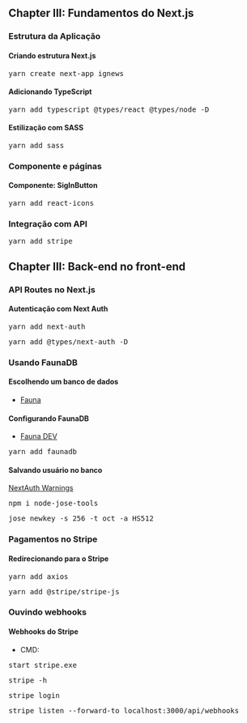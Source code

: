 ## Chapter III: Fundamentos do Next.js

### Estrutura da Aplicação

#### Criando estrutura Next.js
<pre>yarn create next-app ignews</pre>

#### Adicionando TypeScript
<pre>yarn add typescript @types/react @types/node -D</pre>

#### Estilização com SASS
<pre>yarn add sass</pre>

### Componente e páginas

#### Componente: SigInButton
<pre>yarn add react-icons</pre>

### Integração com API
<pre>yarn add stripe</pre>

## Chapter III: Back-end no front-end

### API Routes no Next.js

#### Autenticação com Next Auth
<pre>yarn add next-auth</pre>
<pre>yarn add @types/next-auth -D</pre>

### Usando FaunaDB

#### Escolhendo um banco de dados
- [Fauna](https://fauna.com/)

#### Configurando FaunaDB
- [Fauna DEV](https://docs.fauna.com/fauna/current/integrations/dev.html)
<pre>yarn add faunadb</pre>

#### Salvando usuário no banco
[NextAuth Warnings](https://next-auth.js.org/warnings)
<pre>npm i node-jose-tools</pre>
<pre>jose newkey -s 256 -t oct -a HS512</pre>

### Pagamentos no Stripe

#### Redirecionando para o Stripe
<pre>yarn add axios</pre>
<pre>yarn add @stripe/stripe-js</pre>


### Ouvindo webhooks

#### Webhooks do Stripe
- CMD:
<pre>start stripe.exe</pre>
<pre>stripe -h</pre>
<pre>stripe login</pre>
<pre>stripe listen --forward-to localhost:3000/api/webhooks</pre>